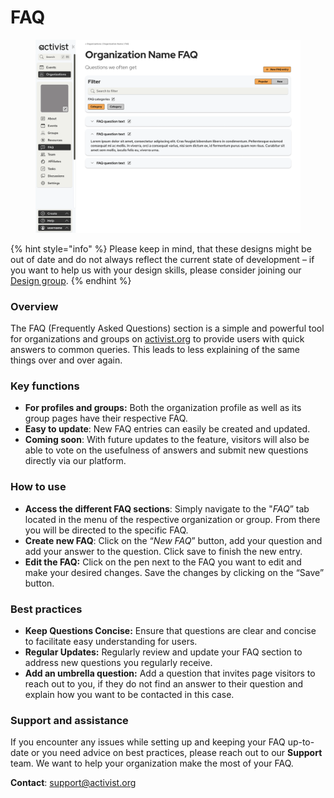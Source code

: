 # FAQ

<figure><img src="../../.gitbook/assets/Organization FAQ.png" alt=""><figcaption></figcaption></figure>

{% hint style="info" %}
Please keep in mind, that these designs might be out of date and do not always reflect the current state of development – if you want to help us with your design skills, please consider joining our [Design group](../../organization/community/circles-and-groups.md#design).
{% endhint %}

### Overview

The FAQ (Frequently Asked Questions) section is a simple and powerful tool for organizations and groups on [activist.org](http://activist.org) to provide users with quick answers to common queries. This leads to less explaining of the same things over and over again.

### **Key functions**

* **For profiles and groups:** Both the organization profile as well as its group pages have their respective FAQ.
* **Easy to update**: New FAQ entries can easily be created and updated.
* **Coming soon**: With future updates to the feature, visitors will also be able to vote on the usefulness of answers and submit new questions directly via our platform.

### **How to use**

* **Access the different FAQ sections**: Simply navigate to the "_FAQ_” tab located in the menu of the respective organization or group. From there you will be directed to the specific FAQ.
* **Create new FAQ**: Click on the “_New FAQ_” button, add your question and add your answer to the question. Click save to finish the new entry.
* **Edit the FAQ:** Click on the pen next to the FAQ you want to edit and make your desired changes. Save the changes by clicking on the “Save” button.

### **Best practices**

* **Keep Questions Concise:** Ensure that questions are clear and concise to facilitate easy understanding for users.
* **Regular Updates:** Regularly review and update your FAQ section to address new questions you regularly receive.
* **Add an umbrella question:** Add a question that invites page visitors to reach out to you, if they do not find an answer to their question and explain how you want to be contacted in this case.

### **Support and assistance**

If you encounter any issues while setting up and keeping your FAQ up-to-date or you need advice on best practices, please reach out to our **Support** team. We want to help your organization make the most of your FAQ.

**Contact**: [support@activist.org](mailto:support@activist.org)
